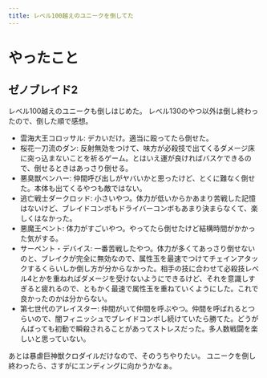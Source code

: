 ```yaml
---
title: レベル100越えのユニークを倒してた
---
```


# やったこと

## ゼノブレイド2

レベル100越えのユニークも倒しはじめた。
レベル130のやつ以外は倒し終わったので、倒した順で感想。

- 雲海大王コロッサル: デカいだけ。適当に殴ってたら倒せた。
- 桜花一刀流のダン: 反射無効をつけて、味方が必殺技で出てくるダメージ床に突っ込まないことを祈るゲーム。とはいえ運が良ければバスケできるので、倒せるときはあっさり倒せる。
- 悪臭獣ベンハー: 仲間呼び出しがヤバいかと思ったけど、とくに難なく倒せた。本体も出てくるやつも敵ではない。
- 逃亡戦士ダークロッド: 小さいやつ。体力が低いからかあまり苦戦した記憶はないけど、ブレイドコンボもドライバーコンボもあまり決まらなくて、楽しくはなかった。
- 悪魔王ベント: 体力がすごいやつ。やってたら倒せたけど結構時間がかかった気がする。
- サーペント・デバイス: 一番苦戦したやつ。体力が多くてあっさり倒せないのと、ブレイクが完全に無効なので、属性玉を最速でつけてチェインアタックするくらいしか倒し方が分からなかった。相手の技に合わせて必殺技レベル4とかを重ねればダメージを受けないようにできるけど、それを意識しすぎると疲れるので、ともかく最速で属性玉を重ねていくようにした。これで良かったのかは分からない。
- 第七世代のアレイスター: 仲間がいて仲間を呼ぶやつ。仲間を呼ばれるとつらいので、闇フィニッシュでブレイドコンボし続けていたら勝てた。どうがんばっても初動で瞬殺されることがあってストレスだった。多人数戦闘を楽しいと思っていない。

あとは暴虐巨神獣クロダイルだけなので、そのうちやりたい。
ユニークを倒し終わったら、さすがにエンディングに向かうかなぁ。
